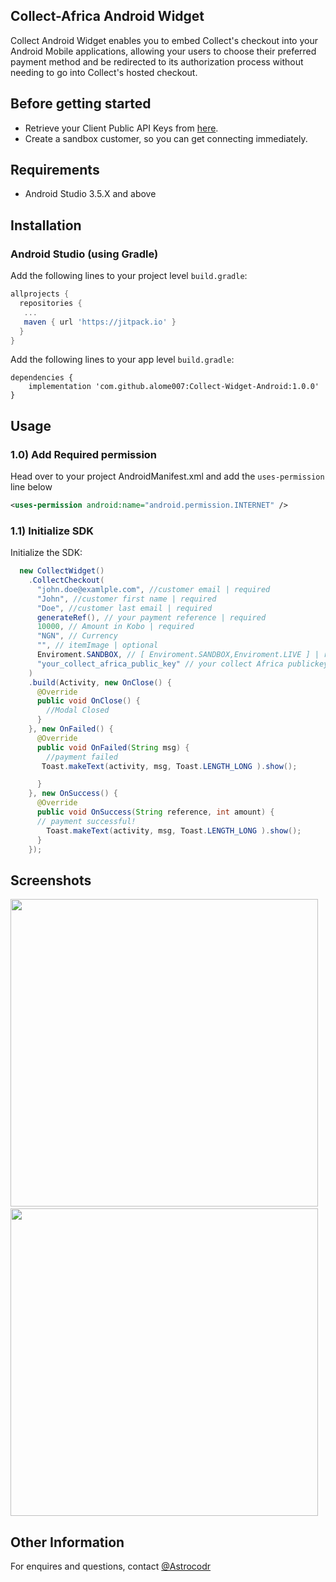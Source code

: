 
## Collect-Africa Android Widget

Collect Android Widget enables you to embed Collect's checkout into your Android Mobile applications, allowing your users to choose their preferred payment method and be redirected to its authorization process without needing to go into Collect's hosted checkout.

## Before getting started


- Retrieve your Client Public API Keys from  [here](https://app.collect.africa).
- Create a sandbox customer, so you can get connecting immediately.


## Requirements
- Android Studio 3.5.X and above

## Installation

### Android Studio (using Gradle)
Add the following lines to your project level `build.gradle`:
```gradle
allprojects {
  repositories {
   ...
   maven { url 'https://jitpack.io' }
  }
}
```
Add the following lines to your app level `build.gradle`:
```
dependencies {
    implementation 'com.github.alome007:Collect-Widget-Android:1.0.0'
}
```

## Usage

### 1.0) Add Required permission

Head over to  your project  AndroidManifest.xml and add the `uses-permission` line below

```xml
<uses-permission android:name="android.permission.INTERNET" />
```

### 1.1) Initialize SDK

Initialize the SDK:

```java
  new CollectWidget()
    .CollectCheckout(
      "john.doe@examlple.com", //customer email | required
      "John", //customer first name | required
      "Doe", //customer last email | required
      generateRef(), // your payment reference | required
      10000, // Amount in Kobo | required
      "NGN", // Currency 
      "", // itemImage | optional
      Enviroment.SANDBOX, // [ Enviroment.SANDBOX,Enviroment.LIVE ] | required
      "your_collect_africa_public_key" // your collect Africa publickey
    )
    .build(Activity, new OnClose() {
      @Override
      public void OnClose() {
        //Modal Closed
      }
    }, new OnFailed() {
      @Override
      public void OnFailed(String msg) {
        //payment failed
       Toast.makeText(activity, msg, Toast.LENGTH_LONG ).show();

      }
    }, new OnSuccess() {
      @Override
      public void OnSuccess(String reference, int amount) {
      // payment successful!
        Toast.makeText(activity, msg, Toast.LENGTH_LONG ).show();
      }
    });
```


## Screenshots
<img src="https://github.com/alome007/Collect-Widget-Android/blob/main/app/screen_short_1.png" width="auto" height="492">&nbsp;&nbsp;
<img src="https://github.com/alome007/Collect-Widget-Android/blob/main/app/screen_short_2.png" width="auto" height="492">

## Other Information
For enquires and questions, contact
[@Astrocodr](https://github.com/alome007/)
